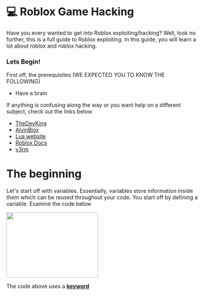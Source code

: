 # 💻 Roblox Game Hacking

Have you every wanted to get into Roblox exploiting/hacking?  Well, look no further, this is a full guide to Roblox exploiting.  In this guide, you will learn a lot about roblox and roblox hacking.

### Lets Begin!

First off, the prerequisites (WE EXPECTED YOU TO KNOW THE FOLLOWING)
- Have a brain

If anything is confusing along the way or you want help on a different subject, check out the links below<br/>
- [TheDevKing](https://www.youtube.com/@TheDevKing)
- [AlvinBlox](https://www.youtube.com/@AlvinBlox/playlists)
- [Lua website](https://www.lua.org/)
- [Roblox Docs](https://create.roblox.com/docs)
- [v3rm](https://v3rmillion.net/)

# The beginning

Let's start off with variables.  Essentially, variables store information inside them which can be reused throughout your code.  You start off by defining a variable.  Examine the code below <br/>

<img src="https://github.com/JerrymiahPM/Roblox-Hacking-Full-Guide/assets/116575775/e83f45a0-86c9-43ae-8f2d-9a7d1abe1e13" width=240 height=171>

The code above uses a [**keyword**]([https://www.lua.org/manual/5.1/manual.html#:~:text=2.1%20%E2%80%93%20Lexical%20Conventions](https://www.lua.org/manual/5.1/manual.html#:~:text=The%20following%20keywords,true%20%20%20%20%20%20until%20%20%20%20%20while)https://www.lua.org/manual/5.1/manual.html#:~:text=The%20following%20keywords,true%20%20%20%20%20%20until%20%20%20%20%20while)



